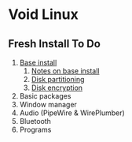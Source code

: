 # Void Linux

## Fresh Install To Do

1. [Base install](https://docs.voidlinux.org/installation/index.html)
    1. [Notes on base install](../_docs/void/base_install.md)
    2. [Disk partitioning](../_docs/void/partitioning.md)
    3. [Disk encryption](../_docs/void/drive_encryption.md)
2. Basic packages
3. Window manager
4. Audio (PipeWire & WirePlumber)
5. Bluetooth
6. Programs
